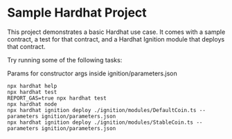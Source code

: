 # Sample Hardhat Project

This project demonstrates a basic Hardhat use case. It comes with a sample contract, a test for that contract, and a Hardhat Ignition module that deploys that contract.

Try running some of the following tasks:

Params for constructor args inside ignition/parameters.json

```shell
npx hardhat help
npx hardhat test
REPORT_GAS=true npx hardhat test
npx hardhat node
npx hardhat ignition deploy ./ignition/modules/DefaultCoin.ts --parameters ignition/parameters.json
npx hardhat ignition deploy ./ignition/modules/StableCoin.ts --parameters ignition/parameters.json
```
